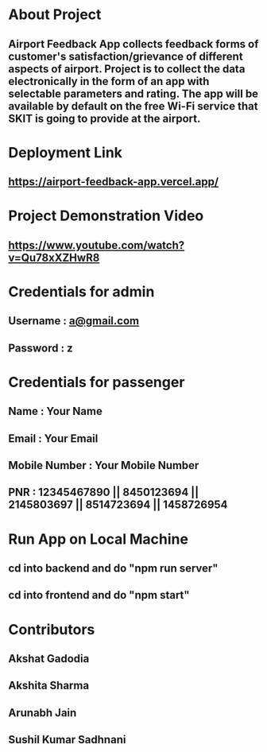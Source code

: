 # About Project
## Airport Feedback App collects feedback forms of customer's satisfaction/grievance of different aspects of airport. Project is to collect the data electronically in the form of an app with selectable parameters and rating. The app will be available by default on the free Wi-Fi service that SKIT is going to provide at the airport.

# Deployment Link
## https://airport-feedback-app.vercel.app/

# Project Demonstration Video
## https://www.youtube.com/watch?v=Qu78xXZHwR8

# Credentials for admin
## Username : a@gmail.com
## Password : z

# Credentials for passenger
## Name : Your Name
## Email : Your Email
## Mobile Number : Your Mobile Number
## PNR : 12345467890 || 8450123694 || 2145803697 || 8514723694 || 1458726954

# Run App on Local Machine
## cd into backend and do "npm run server"
## cd into frontend and do "npm start"

# Contributors
## Akshat Gadodia
## Akshita Sharma
## Arunabh Jain
## Sushil Kumar Sadhnani
